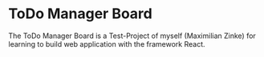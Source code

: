 # ToDo Manager Board

The ToDo Manager Board is a Test-Project of myself (Maximilian Zinke) for learning to build web application with the framework React.
